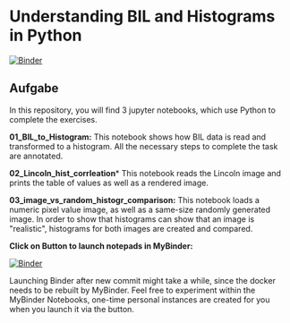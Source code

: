 # Understanding BIL and Histograms in Python

[![Binder](https://mybinder.org/badge_logo.svg)](https://mybinder.org/v2/gh/simon-donike/bil_histogram/master)

## Aufgabe

In this repository, you will find 3 jupyter notebooks, which use Python to complete
the exercises.

**01_BIL_to_Histogram:**
This notebook shows how BIL data is read and transformed to a histogram. All the 
necessary steps to complete the task are annotated.

**02_Lincoln_hist_corrleation***
This notebook reads the Lincoln image and prints the table of values as well as
a rendered image.

**03_image_vs_random_histogr_comparison:**
This notebook loads a numeric pixel value image, as well as a same-size randomly
generated image. In order to show that histograms can show that an image is "realistic",
histograms for both images are created and compared.




**Click on Button to launch notepads in MyBinder:**
   
[![Binder](https://mybinder.org/badge_logo.svg)](https://mybinder.org/v2/gh/simon-donike/bil_histogram/master)

Launching Binder after new commit might take a while, since the docker needs to be rebuilt by MyBinder.
Feel free to experiment within the MyBinder Notebooks, one-time personal instances are created for you
when you launch it via the button.
